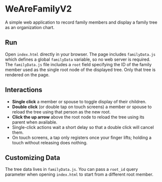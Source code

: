 # WeAreFamilyV2

A simple web application to record family members and display a family tree as
an organization chart.

## Run

Open `index.html` directly in your browser. The page includes
`familyData.js` which defines a global `familyData` variable, so no web server is required.
The `familyData.js` file includes a `root` field specifying the ID of the
family member used as the single root node of the displayed tree. Only that
tree is rendered on the page.

## Interactions

- **Single click** a member or spouse to toggle display of their children.
- **Double click** (or double tap on touch screens) a member or spouse to reload the tree using that person as the new root.
- **Click the up arrow** above the root node to reload the tree using its parent when available.
- Single-click actions wait a short delay so that a double click will cancel them.
- On touch screens, a tap only registers once your finger lifts; holding a touch without releasing does nothing.

## Customizing Data

The tree data lives in `familyData.js`. You can pass a `root_id` query parameter
when opening `index.html` to start from a different root member.

